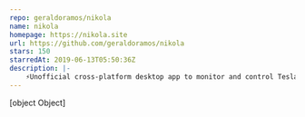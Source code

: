 ```yaml
---
repo: geraldoramos/nikola
name: nikola
homepage: https://nikola.site
url: https://github.com/geraldoramos/nikola
stars: 150
starredAt: 2019-06-13T05:50:36Z
description: |-
    ⚡Unofficial cross-platform desktop app to monitor and control Tesla vehicles, powered by Electron & React
---
```


[object Object]

